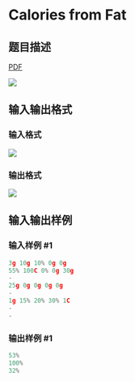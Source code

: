 # Calories from Fat

## 题目描述

[problemUrl]: https://uva.onlinejudge.org/index.php?option=com_onlinejudge&Itemid=8&category=17&page=show_problem&problem=1495

[PDF](https://uva.onlinejudge.org/external/105/p10554.pdf)

![](https://cdn.luogu.com.cn/upload/vjudge_pic/UVA10554/ab2df924285a99c51532ec644d4051833450903a.png)

## 输入输出格式

### 输入格式

![](https://cdn.luogu.com.cn/upload/vjudge_pic/UVA10554/796f59800328afb6a98d255283ab4ef8f2d8d133.png)

### 输出格式

![](https://cdn.luogu.com.cn/upload/vjudge_pic/UVA10554/2b75483fd788cc43627f345958ef32de681bcf0b.png)

## 输入输出样例

### 输入样例 #1

```cpp
3g 10g 10% 0g 0g
55% 100C 0% 0g 30g
-
25g 0g 0g 0g 0g
-
1g 15% 20% 30% 1C
-
-
```


### 输出样例 #1

```cpp
53%
100%
32%
```


